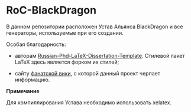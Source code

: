 # RoC-BlackDragon

В данном репозитории расположен Устав Альянса BlackDragon и все генераторы, используемые при его создании.

Особая благодарность:

* авторам [Russian-Phd-LaTeX-Dissertation-Template](https://github.com/AndreyAkinshin/Russian-Phd-LaTeX-Dissertation-Template.git). Стилевой пакет LaTeX здесь является форком их стилей;

* сайту [фанатской вики](https://rise-of-cultures.fandom.com/), с которой данный проект черпает информацию.

**Примечание**

Для компиллирования Устава необходимо использовать xelatex.
